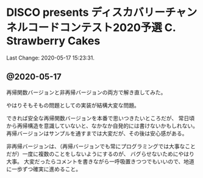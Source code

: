 # DISCO presents ディスカバリーチャンネルコードコンテスト2020予選 C. Strawberry Cakes

Last Change: 2020-05-17 15:23:31.

## @2020-05-17

再帰関数バージョンと非再帰バージョンの両方で解き直してみた。

やはりそもそもの問題としての実装が結構大変な問題。

できれば安全な再帰関数バージョンを本番で思いつきたいところだが、
常日頃から再帰構造を意識していないと、なかなか自発的には書けないかもしれない。
再帰バージョンはサンプルを通すまでは大変だが、その後は安心感がある。

非再帰バージョンは、（再帰バージョンでも常にプログラミングでは大事なことだが）一度に複数のことをしないようにするのが、
バグらせないためにやはり大事。
大変だったらコメントを書きながら一呼吸置きつつでもいいので、地道に一歩ずつ確実に進めること。

